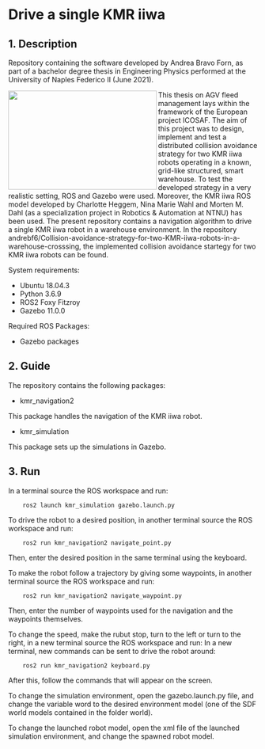 # Drive a single KMR iiwa

## 1. Description
Repository containing the software developed by Andrea Bravo Forn, as part of a bachelor degree thesis in Engineering Physics performed at the University of Naples Federico II (June 2021).

 <img align="left" width="300" height="200" src="https://user-images.githubusercontent.com/81975803/123516981-21ca9200-d69f-11eb-94cf-cb00b1ed7512.jpg">
 
This thesis on AGV fleed management lays within the framework of the European project ICOSAF. The aim of this project was to design, implement and test a distributed collision avoidance strategy for two KMR iiwa robots operating in a known, grid-like structured, smart warehouse. To test the developed strategy in a very realistic setting, ROS and Gazebo were used. Moreover, the KMR iiwa ROS model developed by Charlotte Heggem, Nina Marie Wahl and Morten M. Dahl (as a specialization project in Robotics & Automation at NTNU) has been used. The present repository contains a navigation algorithm to drive a single KMR iiwa robot in a warehouse environment.
In the repository andrebf6/Collision-avoidance-strategy-for-two-KMR-iiwa-robots-in-a-warehouse-crosssing, the implemented collision avoidance startegy for two KMR iiwa robots can be found.



System requirements:

 -  Ubuntu 18.04.3
 -  Python 3.6.9
 -  ROS2 Foxy Fitzroy
 -  Gazebo 11.0.0

Required ROS Packages:

  - Gazebo packages
  
  ## 2. Guide
  The repository contains the following packages:
  
   -  kmr_navigation2
  
  This package handles the navigation of the KMR iiwa robot.
  
  -  kmr_simulation
  
  This package sets up the simulations in Gazebo. 
  
  ## 3. Run

In a terminal source the ROS workspace and run:
```
    ros2 launch kmr_simulation gazebo.launch.py
```
To drive the robot to a desired position, in another terminal source the ROS workspace and run:
```
    ros2 run kmr_navigation2 navigate_point.py
```
Then, enter the desired position in the same terminal using the keyboard.

To make the robot follow a trajectory by giving some waypoints, in another terminal source the ROS workspace and run:
```
    ros2 run kmr_navigation2 navigate_waypoint.py
``` 
Then, enter the number of waypoints used for the navigation and the waypoints themselves.

To change the speed, make the rubut stop, turn to the left or turn to the right, in a new terminal  source the ROS workspace and run: 
In a new terminal, new commands can be sent to drive the robot around:
```
    ros2 run kmr_navigation2 keyboard.py
```
After this, follow the commands that will appear on the screen.

To change the simulation environment, open the gazebo.launch.py file, and change the variable word to the desired environment model (one of the SDF world models contained in the folder world).

To change the launched robot model, open the xml file of the launched simulation environment, and change the spawned robot model.
 
   
  
